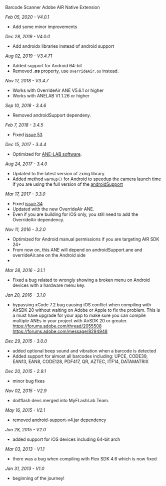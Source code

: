 Barcode Scanner Adobe AIR Native Extension

*Feb 05, 2020 - V4.0.1*
- Add some minor improvements

*Dec 28, 2019 - V4.0.0*
- Add androidx libraries instead of android support

*Aug 02, 2019 - V3.4.71*
* Added support for Android 64-bit
* Removed **.os** property, use `OverrideAir.os` instead.

*Nov 17, 2018 - V3.4.7*
* Works with OverrideAir ANE V5.6.1 or higher
* Works with ANELAB V1.1.26 or higher

*Sep 10, 2018 - 3.4.6*
* Removed androidSupport dependeny.

*Feb 7, 2018 - 3.4.5*
* Fixed [issue 53](https://github.com/myflashlab/barcode-ANE/issues/53)

*Dec 15, 2017 - 3.4.4*
* Optimized for [ANE-LAB software](https://github.com/myflashlab/ANE-LAB/).

*Aug 24, 2017 - 3.4.0*
* Updated to the latest version of zxing library.
* Added method `warmup()` for Android to speedup the camera launch time if you are using the full version of the [androidSupport](https://github.com/myflashlab/common-dependencies-ANE/tree/master/androidSupport)

*Mar 17, 2017 - 3.3.0*
* Fixed [issue 34](https://github.com/myflashlab/barcode-ANE/issues/34)
* Updated with the new OverrideAir ANE.
* Even if you are building for iOS only, you still need to add the OverrideAir dependency.

*Nov 11, 2016 - 3.2.0*
* Optimized for Android manual permissions if you are targeting AIR SDK 24+
* From now on, this ANE will depend on androidSupport.ane and overrideAir.ane on the Android side
* 

*Mar 28, 2016 - 3.1.1*
* Fixed a bug related to wrongly showing a broken menu on Android devices with a hardware menu key. 


*Jan 20, 2016 - 3.1.0*
* bypassing xCode 7.2 bug causing iOS conflict when compiling with AirSDK 20 without waiting on Adobe or Apple to fix the problem. This is a must have upgrade for your app to make sure you can compile multiple ANEs in your project with AirSDK 20 or greater. https://forums.adobe.com/thread/2055508 https://forums.adobe.com/message/8294948


*Dec 29, 2015 - 3.0.0*
* added optional beep sound and vibration when a barcode is detected
* Added support for almost all barcodes including: UPCE, CODE39, EAN13, EAN8, CODE128, PDF417, QR, AZTEC, ITF14, DATAMATRIX


*Dec 20, 2015 - 2.9.1*
* minor bug fixes


*Nov 02, 2015 - V2.9*
* doitflash devs merged into MyFLashLab Team.


*May 16, 2015 - V2.1*
* removed android-support-v4.jar dependency


*Jan 28, 2015 - V2.0*
* added support for iOS devices including 64-bit arch


*Mar 03, 2013 - V1.1*
* there was a bug when compiling with Flex SDK 4.6 which is now fixed


*Jan 31, 2013 - V1.0*
* beginning of the journey!
